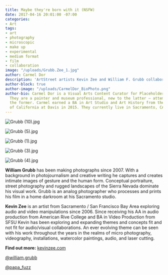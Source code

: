 ```yaml
---
title: Maybe they're born with it (NSFW)
date: 2017-04-16 20:01:00 -07:00
categories:
- Art
tags:
- art
- photography
- microscopic
- make up
- experimental
- medium format
- film
- collaboration
image: "/uploads/Grubb.Zee_1.jpg"
author: Carmel Dor
description: 'ArtStreet artists Kevin Zee and William F. Grubb collaborate on a series '
author-block: true
author-image: "/uploads/CarmelDor_BioPhoto.png"
author-bio: Carmel Dor is a Visual Arts Content Curator for Placeholder Magazine.
  They are a painter and museum professional, new to the latter – attempting to navigate
  the former. Carmel earned a BA in Art Studio and Art History from the University
  of California at Davis in 2015. They currently live in Sacramento, CA.
---
```


![Grubb (10).jpg](/uploads/Grubb%20(10).jpg)

![Grubb (5).jpg](/uploads/Grubb%20(5).jpg)

![Grubb (1).jpg](/uploads/Grubb%20(1).jpg)

![Grubb (3).jpg](/uploads/Grubb%20(3).jpg)

![Grubb (4).jpg](/uploads/Grubb%20(4).jpg)


**William Grubb** has been making photographs since 2007. With a background in photojournalism and creative writing he captures and creates intimate images of gesture and the human form. Conceptual portraiture, street photography and rugged landscapes of the Sierra Nevada dominate his visual work. Grubb is an analog photographer who processes and prints his film in a home darkroom at his Sacramento studio.

**Kevin Zee** is an artist from Sacramento / San Francisco Bay Area exploring audio and video manipulations since 2006. Since receiving his AA in audio production from American Rive College and BA in Video Production from SFSU Kevin has been exploring and expanding themes and concepts fit and not fit for audio/visual collaborations. An ever evolving theme can be seen with his work throughout the years in the realms of micro photography, videography, installations, watercolor paintings, audio, and laser cutting.


**Find out more:**
[kevinzee.com](www.kevinzee.com)

[@william.grubb](https://www.instagram.com/william.grubb/)

[@papa_fuzz](https://www.instagram.com/papa_fuzz/)
